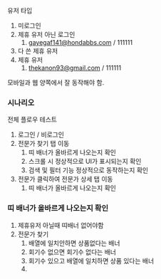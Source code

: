 
유저 타입
1. 미로그인
2. 제휴 유저 아닌 로그인
	1. gayegaf141@hondabbs.com / 111111
3. 다 쓴 제휴 유저
4. 제휴 유저
	1. thekanon93@gmail.com / 111111

모바일과 웹 양쪽에서 잘 동작해야 함.

### 시나리오
전체 플로우 테스트
1. 로그인 / 비로그인
2. 전문가 찾기 탭 이동
	1. 띠 배너가 올바르게 나오는지 확인
	2. 스크롤 시 정상적으로 UI가 표시되는지 확인
	3. 검색 및 필터 기능 정상적으로 동작하는지 확인
3. 전문가 클릭하여 전문가 상세 탭 이동
	1. 띠 배너가 올바르게 나오는지 확인


### 띠 배너가 올바르게 나오는지 확인
1. 제휴유저 아닐때 띠배너 없어야함
2. 전문가 찾기
	1. 배열에 일치안하면 상품없다는 배너
	2. 회기수 없으면 회기수 없다는 배너
	3. 회기수 있으고 배열에 일치하면 상품 있다는 배너
	4. 
